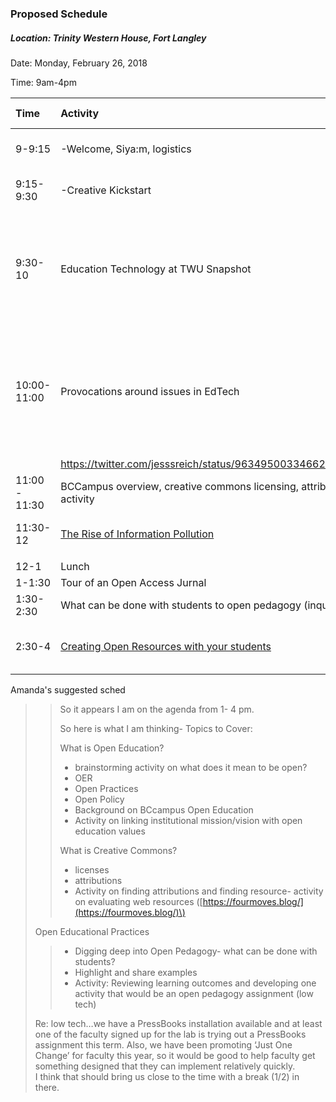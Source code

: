 ### Proposed Schedule

##### Location: Trinity Western House, Fort Langley

Date: Monday, February 26, 2018

Time: 9am-4pm

| Time | Activity |  | Liberating Structure |
| :--- | :--- | :--- | :--- |
| 9-9:15 | -Welcome, Siya:m, logistics | Coffee Available throughout |  |
| 9:15-9:30 | -Creative Kickstart | fun interactions, lego avatars |  |
| 9:30-10 | Education Technology at TWU Snapshot | finding a baseline of what participants are currently doing with EdTech, place on continuum |  |
| 10:00-11:00 | Provocations around issues in EdTech | -does the platform matter? --what does 'open' mean? -difference between 'open' and 'private' -[Antigonish2.0](https://er.educause.edu/articles/2017/5/antigonish-2-0-a-way-for-higher-ed-to-help-save-the-web) |  |
|  | https://twitter.com/jesssreich/status/963495003346624513 |  |  |
| 11:00 - 11:30 | BCCampus overview, creative commons licensing, attribution activity | Amanda |  |
| 11:30-12 | [The Rise of Information Pollution](https://er.educause.edu/articles/2017/10/info-environmentalism-an-introduction) | what we can do to clean up the web |  |
|  |  |  |  |
| 12-1 | Lunch | catered |  |
| 1-1:30 | Tour of an Open Access Jurnal | Irwin |  |
| 1:30-2:30 | What can be done with students to open pedagogy \(inquiry\) |  | 10x bolder |
| 2:30-4 | [Creating Open Resources with your students](https://press.rebus.community/makingopentextbookswithstudents/) | -build an artifact to share with TWU faculty |  |

Amanda's suggested sched

> > So it appears I am on the agenda from 1- 4 pm.
> >
> > So here is what I am thinking- Topics to Cover:
> >
> > What is Open Education?
> >
> > * brainstorming activity on what does it mean to be open?
> > * OER
> > * Open Practices
> > * Open Policy
> > * Background on BCcampus Open Education
> > * Activity on linking institutional mission/vision with open education values
> >
> > What is Creative Commons?
> >
> > * licenses
> > * attributions
> > * Activity on finding attributions and finding resource- activity on evaluating web resources \([https://fourmoves.blog/](https://fourmoves.blog/)\)
>
> Open Educational Practices
>
> > * Digging deep into Open Pedagogy- what can be done with students?
> > * Highlight and share examples
> > * Activity: Reviewing learning outcomes and developing one activity that would be an open pedagogy assignment \(low tech\)
>
> Re: low tech…we have a PressBooks installation available and at least one of the faculty signed up for the lab is trying out a PressBooks assignment this term. Also, we have been promoting ‘Just One Change’ for faculty this year, so it would be good to help faculty get something designed that they can implement relatively quickly.  
>  I think that should bring us close to the time with a break  \(1/2\) in there.




